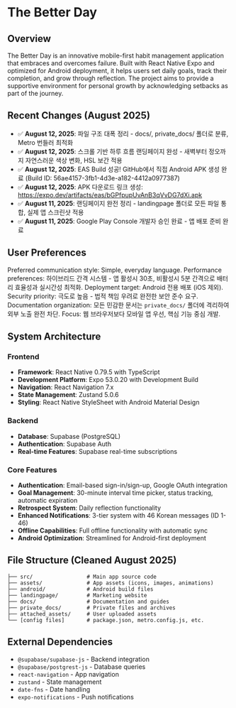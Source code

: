 # The Better Day

## Overview
The Better Day is an innovative mobile-first habit management application that embraces and overcomes failure. Built with React Native Expo and optimized for Android deployment, it helps users set daily goals, track their completion, and grow through reflection. The project aims to provide a supportive environment for personal growth by acknowledging setbacks as part of the journey.

## Recent Changes (August 2025)
- ✅ **August 12, 2025**: 파일 구조 대폭 정리 - docs/, private_docs/ 폴더로 분류, Metro 번들러 최적화
- ✅ **August 12, 2025**: 스크롤 기반 하루 흐름 랜딩페이지 완성 - 새벽부터 정오까지 자연스러운 색상 변화, HSL 보간 적용
- ✅ **August 12, 2025**: EAS Build 성공! GitHub에서 직접 Android APK 생성 완료 (Build ID: 56ae4157-3fb1-4d3e-a182-4412a0977387)
- ✅ **August 12, 2025**: APK 다운로드 링크 생성: https://expo.dev/artifacts/eas/bGPfpupUvAnB3qVvDG7dXi.apk
- ✅ **August 11, 2025**: 랜딩페이지 완전 정리 - landingpage 폴더로 모든 파일 통합, 실제 앱 스크린샷 적용
- ✅ **August 11, 2025**: Google Play Console 개발자 승인 완료 - 앱 배포 준비 완료

## User Preferences
Preferred communication style: Simple, everyday language.
Performance preferences: 하이브리드 간격 시스템 - 앱 활성시 30초, 비활성시 5분 간격으로 배터리 효율성과 실시간성 최적화.
Deployment target: Android 전용 배포 (iOS 제외).
Security priority: 극도로 높음 - 법적 책임 우려로 완전한 보안 준수 요구.
Documentation organization: 모든 민감한 문서는 `private_docs/` 폴더에 격리하여 외부 노출 완전 차단.
Focus: 웹 브라우저보다 모바일 앱 우선, 핵심 기능 중심 개발.

## System Architecture
### Frontend
- **Framework**: React Native 0.79.5 with TypeScript
- **Development Platform**: Expo 53.0.20 with Development Build
- **Navigation**: React Navigation 7.x
- **State Management**: Zustand 5.0.6
- **Styling**: React Native StyleSheet with Android Material Design

### Backend  
- **Database**: Supabase (PostgreSQL)
- **Authentication**: Supabase Auth
- **Real-time Features**: Supabase real-time subscriptions

### Core Features
- **Authentication**: Email-based sign-in/sign-up, Google OAuth integration
- **Goal Management**: 30-minute interval time picker, status tracking, automatic expiration
- **Retrospect System**: Daily reflection functionality
- **Enhanced Notifications**: 3-tier system with 46 Korean messages (ID 1-46)
- **Offline Capabilities**: Full offline functionality with automatic sync
- **Android Optimization**: Streamlined for Android-first deployment

## File Structure (Cleaned August 2025)
```
├── src/                 # Main app source code
├── assets/              # App assets (icons, images, animations)
├── android/             # Android build files  
├── landingpage/         # Marketing website
├── docs/                # Documentation and guides
├── private_docs/        # Private files and archives
├── attached_assets/     # User uploaded assets
└── [config files]       # package.json, metro.config.js, etc.
```

## External Dependencies
- `@supabase/supabase-js` - Backend integration
- `@supabase/postgrest-js` - Database queries
- `react-navigation` - App navigation
- `zustand` - State management
- `date-fns` - Date handling
- `expo-notifications` - Push notifications